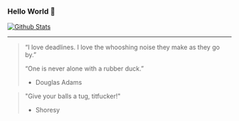 ### Hello World 🖖

[![Github Stats](https://gh-stats.manafont.net/?username=froch&count_private=true&show_icons=true&theme=dark)](https://github.com/anuraghazra/github-readme-stats)

---

> “I love deadlines. I love the whooshing noise they make as they go by.”
> 
> “One is never alone with a rubber duck.”
> 
> - Douglas Adams

> "Give your balls a tug, titfucker!"
> - Shoresy
